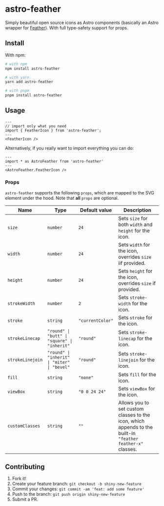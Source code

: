 # astro-feather

Simply beautiful open source icons as Astro components (basically an Astro wrapper for [Feather](https://feathericons.com/)). With full type-safety support for props.

## Install

With npm:

```sh
# with npm
npm install astro-feather

# with yarn
yarn add astro-feather

# with pnpm
pnpm install astro-feather
```

## Usage

```astro
---
// import only what you need
import { FeatherIcon } from 'astro-feather';
---
<FeatherIcon />
```

Alternatively, if you really want to import everything you can do:

```astro
---
import * as AstroFeather from 'astro-feather'
---
<AstroFeather.FeatherIcon />
```

### Props

`astro-feather` supports the following `props`, which are mapped to the SVG element under the hood. Note that **all** `props` are optional.

| Name             | Type                                         | Default value    | Description                                                                                                |
| ---------------- | -------------------------------------------- | ---------------- | ---------------------------------------------------------------------------------------------------------- |
| `size`           | `number`                                     | `24`             | Sets `size` for both `width` and `height` for the icon.                                                    |
| `width`          | `number`                                     | `24`             | Sets `width` for the icon, overrides `size` iif provided.                                                  |
| `height`         | `number`                                     | `24`             | Sets `height` for the icon, overrides `size` if provided.                                                  |
| `strokeWidth`    | `number`                                     | `2`              | Sets `stroke-width` for the icon.                                                                          |
| `stroke`         | `string`                                     | `"currentColor"` | Sets `stroke` for the icon.                                                                                |
| `strokeLinecap`  | `"round" \| "butt" \| "square" \| "inherit"` | `"round"`        | Sets `stroke-linecap` for the icon.                                                                        |
| `strokeLinejoin` | `"round" \| "inherit" \| "miter" \| "bevel"` | `"round"`        | Sets `stroke-linejoin` for the icon.                                                                       |
| `fill`           | `string`                                     | `"none"`         | Sets `fill` for the icon.                                                                                  |
| `viewBox`        | `string`                                     | `"0 0 24 24"`    | Sets `viewBox` for the icon.                                                                               |
| `customClasses`  | `string`                                     | `""`             | Allows you to set custom classes to the icon, which appends to the built-in `"feather feather-x"` classes. |

## Contributing

1. Fork it!
2. Create your feature branch: `git checkout -b shiny-new-feature`
3. Commit your changes: `git commit -am 'feat: add some feature'`
4. Push to the branch: `git push origin shiny-new-feature`
5. Submit a PR.
